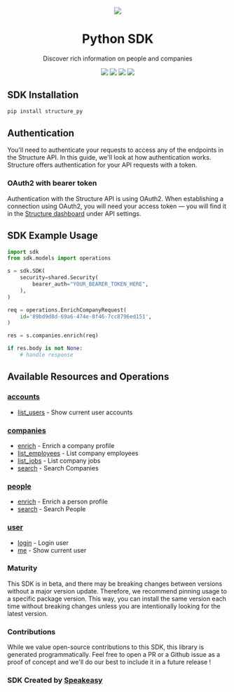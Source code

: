 <div align="center">
    <picture>
        <source srcset="https://user-images.githubusercontent.com/6267663/229523981-b357a689-adc6-4905-ac0e-e432aee5800b.png" media="(prefers-color-scheme: dark)">
        <img src="https://user-images.githubusercontent.com/6267663/229523981-b357a689-adc6-4905-ac0e-e432aee5800b.png">
    </picture>
    <h1>Python SDK</h1>
   <p>Discover rich information on people and companies</p>
   <a href="https://docs.structure.ac/"><img src="https://img.shields.io/static/v1?label=Docs&message=API Ref&color=2564ec&style=for-the-badge" /></a>
   <a href="https://github.com/structure-ac/structure-python/actions"><img src="https://img.shields.io/github/actions/workflow/status/structure-ac/structure-python/speakeasy_sdk_generation.yml?style=for-the-badge" /></a>
  <a href="https://opensource.org/licenses/MIT"><img src="https://img.shields.io/badge/License-MIT-blue.svg?style=for-the-badge" /></a>
  <a href="https://github.com/structure-ac/structure-python/releases"><img src="https://img.shields.io/github/v/release/structure-ac/structure-python?sort=semver&style=for-the-badge" /></a>
</div>

<!-- Start SDK Installation -->
## SDK Installation

```bash
pip install structure_py
```
<!-- End SDK Installation -->

## Authentication
You'll need to authenticate your requests to access any of the endpoints in the Structure API. In this guide, we'll look at how authentication works. Structure offers authentication for your API requests with a token.

### OAuth2 with bearer token
Authentication with the Structure API is using OAuth2. When establishing a connection using OAuth2, you will need your access token — you will find it in the [Structure dashboard](https://www.structure.ac/api_tokens) under API settings.

## SDK Example Usage
<!-- Start SDK Example Usage -->
```python
import sdk
from sdk.models import operations

s = sdk.SDK(
    security=shared.Security(
        bearer_auth="YOUR_BEARER_TOKEN_HERE",
    ),
)

req = operations.EnrichCompanyRequest(
    id='89bd9d8d-69a6-474e-8f46-7cc8796ed151',
)

res = s.companies.enrich(req)

if res.body is not None:
    # handle response
```
<!-- End SDK Example Usage -->

<!-- Start SDK Available Operations -->
## Available Resources and Operations


### [accounts](docs/accounts/README.md)

* [list_users](docs/accounts/README.md#list_users) - Show current user accounts

### [companies](docs/companies/README.md)

* [enrich](docs/companies/README.md#enrich) - Enrich a company profile
* [list_employees](docs/companies/README.md#list_employees) - List company employees
* [list_jobs](docs/companies/README.md#list_jobs) - List company jobs
* [search](docs/companies/README.md#search) - Search Companies

### [people](docs/people/README.md)

* [enrich](docs/people/README.md#enrich) - Enrich a person profile
* [search](docs/people/README.md#search) - Search People

### [user](docs/user/README.md)

* [login](docs/user/README.md#login) - Login user
* [me](docs/user/README.md#me) - Show current user
<!-- End SDK Available Operations -->

### Maturity

This SDK is in beta, and there may be breaking changes between versions without a major version update. Therefore, we recommend pinning usage
to a specific package version. This way, you can install the same version each time without breaking changes unless you are intentionally
looking for the latest version.

### Contributions

While we value open-source contributions to this SDK, this library is generated programmatically.
Feel free to open a PR or a Github issue as a proof of concept and we'll do our best to include it in a future release !

### SDK Created by [Speakeasy](https://docs.speakeasyapi.dev/docs/using-speakeasy/client-sdks)
